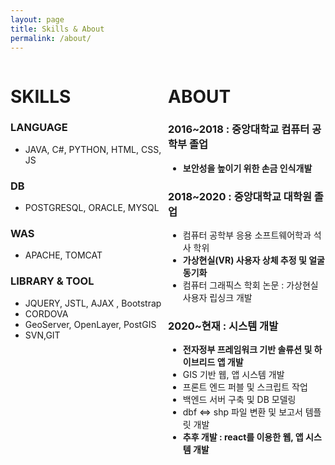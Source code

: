 ```yaml
---
layout: page
title: Skills & About
permalink: /about/
---
```

<div style="width: 50%; height: 50%; float:left;">
<h1>SKILLS</h1>

<h3>LANGUAGE</h3> 
<ul> 
<li>JAVA, C#, PYTHON, HTML, CSS, JS</li>
</ul>
<h3>DB</h3>  
<ul>
<li>POSTGRESQL, ORACLE, MYSQL</li>
</ul>
<h3>WAS</h3> 
<ul>
 <li>APACHE, TOMCAT</li>
</ul>  
<h3>LIBRARY & TOOL</h3>
<ul>  
<li>JQUERY, JSTL, AJAX , Bootstrap</li>
<li>CORDOVA</li>
<li>GeoServer, OpenLayer, PostGIS</li> 
<li>SVN,GIT</li>
</ul>
   
          
</div>

<div style="width: 50%; height: 50%;  float:left">
<h1>ABOUT</h1>

<h3>2016~2018 : 중앙대학교 컴퓨터 공학부 졸업</h3>
<ul>
           <li><strong>보안성을 높이기 위한 손금 인식개발</strong></li>
</ul>
<h3>2018~2020 : 중앙대학교 대학원 졸업</h3>
<ul>
            <li>컴퓨터 공학부 응용 소프트웨어학과 석사 학위</li>
            <li><strong>가상현실(VR) 사용자 상체 추정 및 얼굴 동기화 </strong></li>
            <li>컴퓨터 그래픽스 학회 논문 : 가상현실 사용자 립싱크 개발 </li>
</ul>
<h3>2020~현재 : 시스템 개발</h3>
<ul>
            <li><strong>전자정부 프레임워크 기반 솔류션 및 하이브리드 앱 개발</strong></li>
            <li>GIS 기반 웹, 앱 시스템 개발</li>
            <li>프론트 엔드 퍼블 및 스크립트 작업</li>
            <li>백엔드 서버 구축 및 DB 모델링 </li>
            <li>dbf <=> shp 파일 변환 및 보고서 템플릿 개발</li>
            <li><strong>추후 개발 : react를 이용한 웹, 앱 시스템 개발</strong></li>
</ul>
          
</div>



<!--
Sleek is a modern Jekyll theme focused on speed performance & SEO best practices. You can find out more info about customizing your Jekyll theme, as well as basic Jekyll usage documentation at [jekyllrb.com](http://jekyllrb.com/) or simply read the guide on how to [get started](/getting-started)

You can find the source code for the Jekyll new theme at:
[sleek](https://github.com/janczizikow/sleek)

You can find the source code for Jekyll at
[jekyll](https://github.com/jekyll/jekyll)
-->